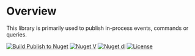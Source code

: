 # Overview
This library is primarily used to publish in-process events, commands or queries.

[![Build Publish to Nuget](https://github.com/teametrics/Tmtrcs.Block.DomainBus/actions/workflows/publish.yml/badge.svg)](https://github.com/teametrics/Tmtrcs.Block.DomainBus/actions/workflows/publish.yml)
[![Nuget V](https://img.shields.io/nuget/v/Tmtrcs.Block.DomainBus.svg)](https://www.nuget.org/packages/Tmtrcs.Block.DomainBus)
[![Nuget dl](https://img.shields.io/nuget/dt/Tmtrcs.Block.DomainBus.svg)](https://www.nuget.org/packages/Tmtrcs.Block.DomainBus)
[![License](https://img.shields.io/badge/license-MIT-orange.svg)](https://github.com/teametrics/Tmtrcs.Block.DomainBus/blob/5fad8dea4829ed288ac035b45b20e8bda5987796/LICENSE)
